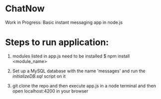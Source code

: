 # ChatNow
Work in Progress:
Basic instant messaging app in node.js

# Steps to run application:
1. modules listed in app.js need to be installed
$ npm install <module_name>

2. Set up a MySQL database with the name 'messages' and run the  *initializeDB.sql* script on it

3. git clone the repo and then execute app.js in a node terminal and then open localhost:4200 in your browser
